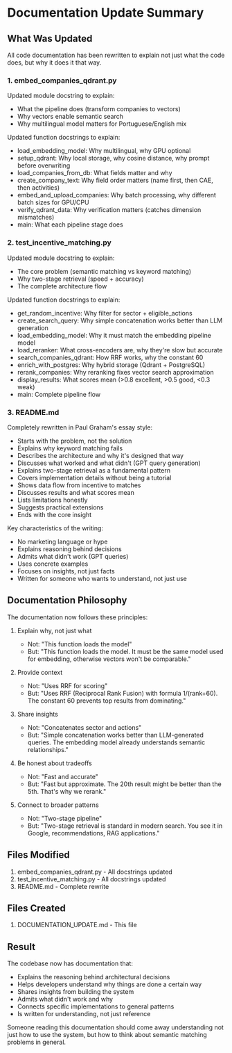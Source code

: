 # Documentation Update Summary

## What Was Updated

All code documentation has been rewritten to explain not just what the code does, but why it does it that way.

### 1. embed_companies_qdrant.py

Updated module docstring to explain:
- What the pipeline does (transform companies to vectors)
- Why vectors enable semantic search
- Why multilingual model matters for Portuguese/English mix

Updated function docstrings to explain:
- load_embedding_model: Why multilingual, why GPU optional
- setup_qdrant: Why local storage, why cosine distance, why prompt before overwriting
- load_companies_from_db: What fields matter and why
- create_company_text: Why field order matters (name first, then CAE, then activities)
- embed_and_upload_companies: Why batch processing, why different batch sizes for GPU/CPU
- verify_qdrant_data: Why verification matters (catches dimension mismatches)
- main: What each pipeline stage does

### 2. test_incentive_matching.py

Updated module docstring to explain:
- The core problem (semantic matching vs keyword matching)
- Why two-stage retrieval (speed + accuracy)
- The complete architecture flow

Updated function docstrings to explain:
- get_random_incentive: Why filter for sector + eligible_actions
- create_search_query: Why simple concatenation works better than LLM generation
- load_embedding_model: Why it must match the embedding pipeline model
- load_reranker: What cross-encoders are, why they're slow but accurate
- search_companies_qdrant: How RRF works, why the constant 60
- enrich_with_postgres: Why hybrid storage (Qdrant + PostgreSQL)
- rerank_companies: Why reranking fixes vector search approximation
- display_results: What scores mean (>0.8 excellent, >0.5 good, <0.3 weak)
- main: Complete pipeline flow

### 3. README.md

Completely rewritten in Paul Graham's essay style:
- Starts with the problem, not the solution
- Explains why keyword matching fails
- Describes the architecture and why it's designed that way
- Discusses what worked and what didn't (GPT query generation)
- Explains two-stage retrieval as a fundamental pattern
- Covers implementation details without being a tutorial
- Shows data flow from incentive to matches
- Discusses results and what scores mean
- Lists limitations honestly
- Suggests practical extensions
- Ends with the core insight

Key characteristics of the writing:
- No marketing language or hype
- Explains reasoning behind decisions
- Admits what didn't work (GPT queries)
- Uses concrete examples
- Focuses on insights, not just facts
- Written for someone who wants to understand, not just use

## Documentation Philosophy

The documentation now follows these principles:

1. Explain why, not just what
   - Not: "This function loads the model"
   - But: "This function loads the model. It must be the same model used for embedding, otherwise vectors won't be comparable."

2. Provide context
   - Not: "Uses RRF for scoring"
   - But: "Uses RRF (Reciprocal Rank Fusion) with formula 1/(rank+60). The constant 60 prevents top results from dominating."

3. Share insights
   - Not: "Concatenates sector and actions"
   - But: "Simple concatenation works better than LLM-generated queries. The embedding model already understands semantic relationships."

4. Be honest about tradeoffs
   - Not: "Fast and accurate"
   - But: "Fast but approximate. The 20th result might be better than the 5th. That's why we rerank."

5. Connect to broader patterns
   - Not: "Two-stage pipeline"
   - But: "Two-stage retrieval is standard in modern search. You see it in Google, recommendations, RAG applications."

## Files Modified

1. embed_companies_qdrant.py - All docstrings updated
2. test_incentive_matching.py - All docstrings updated
3. README.md - Complete rewrite

## Files Created

1. DOCUMENTATION_UPDATE.md - This file

## Result

The codebase now has documentation that:
- Explains the reasoning behind architectural decisions
- Helps developers understand why things are done a certain way
- Shares insights from building the system
- Admits what didn't work and why
- Connects specific implementations to general patterns
- Is written for understanding, not just reference

Someone reading this documentation should come away understanding not just how to use the system, but how to think about semantic matching problems in general.
